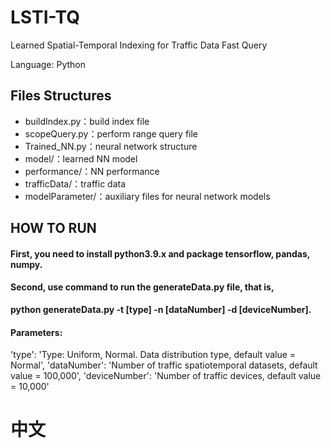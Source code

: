# LSTI-TQ
Learned Spatial-Temporal Indexing for Traffic Data Fast Query

Language: Python

## Files Structures
- buildIndex.py：build index file
- scopeQuery.py：perform range query file
- Trained_NN.py：neural network structure
- model/：learned NN model
- performance/：NN performance
- trafficData/：traffic data
- modelParameter/：auxiliary files for neural network models

## HOW TO RUN
#### First, you need to install python3.9.x and package tensorflow, pandas, numpy.
#### Second, use command to run the generateData.py file, that is,

**python generateData.py  -t [type] -n [dataNumber] -d [deviceNumber].**

#### Parameters:
'type': 'Type: Uniform, Normal. Data distribution type, default value = Normal',
                    'dataNumber': 'Number of traffic spatiotemporal datasets, default value = 100,000',
                    'deviceNumber': 'Number of traffic devices, default value = 10,000'

# 中文